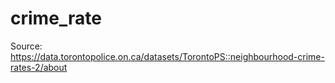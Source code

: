 # crime_rate
Source: https://data.torontopolice.on.ca/datasets/TorontoPS::neighbourhood-crime-rates-2/about

